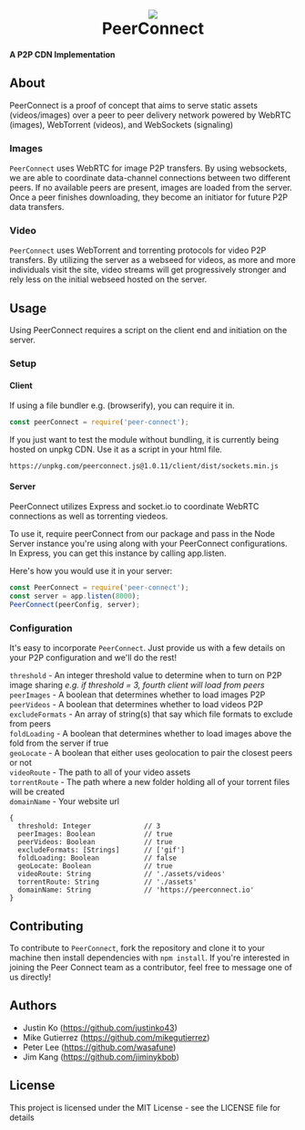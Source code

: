 <h1 align="center">
  <a href="https://github.com/PeerConnect/PeerConnect">
    <img src="https://justinko43.github.io/03_300%20DPI.png">
  </a>
  <br>
  PeerConnect
  <br>
</h1>

<h4 align="left">A P2P CDN Implementation</h4>

## About
PeerConnect is a proof of concept that aims to serve static assets (videos/images) over a peer to peer delivery network powered by WebRTC (images), WebTorrent (videos), and WebSockets (signaling)
### Images
`PeerConnect` uses WebRTC for image P2P transfers. By using websockets, we are able to coordinate data-channel connections between two different peers. If no available peers are present, images are loaded from the server. Once a peer finishes downloading, they become an initiator for future P2P data transfers.
### Video
`PeerConnect` uses WebTorrent and torrenting protocols for video P2P transfers. By utilizing the server as a webseed for videos, as more and more individuals visit the site, video streams will get progressively stronger and rely less on the initial webseed hosted on the server.
## Usage
Using PeerConnect requires a script on the client end and initiation on the server.
### Setup
#### Client
If using a file bundler e.g. (browserify), you can require it in.
```js
const peerConnect = require('peer-connect');
```
If you just want to test the module without bundling, it is currently being hosted on unpkg CDN. Use it as a script in your html file.
```
https://unpkg.com/peerconnect.js@1.0.11/client/dist/sockets.min.js
```
#### Server
PeerConnect utilizes Express and socket.io to coordinate WebRTC connections as well as torrenting viedeos.

To use it, require peerConnect from our package and pass in the Node Server instance you're using along with your PeerConnect configurations. In Express, you can get this instance by calling app.listen.

Here's how you would use it in your server:
```js
const PeerConnect = require('peer-connect');
const server = app.listen(8000);
PeerConnect(peerConfig, server);
```
### Configuration
It's easy to incorporate `PeerConnect`. Just provide us with a few details on your P2P configuration and we'll do the rest!

```threshold``` - An integer threshold value to determine when to turn on P2P image sharing <i>e.g. if threshold = 3, fourth client will load from peers</i>
<br>```peerImages``` - A boolean that determines whether to load images P2P
<br>```peerVideos``` - A boolean that determines whether to load videos P2P
<br>```excludeFormats``` - An array of string(s) that say which file formats to exclude from peers
<br>```foldLoading``` - A boolean that determines whether to load images above the fold from the server if true
<br>```geoLocate``` - A boolean that either uses geolocation to pair the closest peers or not
<br>```videoRoute``` - The path to all of your video assets
<br>```torrentRoute``` - The path where a new folder holding all of your torrent files will be created
<br>```domainName``` - Your website url
```
{
  threshold: Integer             // 3
  peerImages: Boolean            // true
  peerVideos: Boolean            // true
  excludeFormats: [Strings]      // ['gif']
  foldLoading: Boolean           // false
  geoLocate: Boolean             // true
  videoRoute: String             // './assets/videos'
  torrentRoute: String           // './assets'
  domainName: String             // 'https://peerconnect.io'
}
```

## Contributing
To contribute to `PeerConnect`, fork the repository and clone it to your machine then install dependencies with `npm install`. If you're interested in joining the Peer Connect team as a contributor, feel free to message one of us directly!
## Authors
- Justin Ko (https://github.com/justinko43)
- Mike Gutierrez (https://github.com/mikegutierrez)
- Peter Lee (https://github.com/wasafune)
- Jim Kang (https://github.com/jiminykbob)

## License
This project is licensed under the MIT License - see the LICENSE file for details